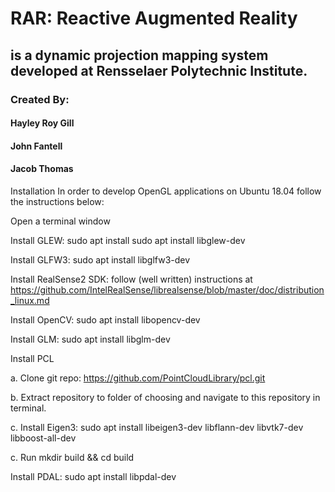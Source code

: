 # RAR: Reactive Augmented Reality
## is a dynamic projection mapping system developed at Rensselaer Polytechnic Institute.
### Created By:
#### Hayley Roy Gill
#### John Fantell
#### Jacob Thomas

Installation
In order to develop OpenGL applications on Ubuntu 18.04 follow the instructions below:

Open a terminal window

Install GLEW: sudo apt install sudo apt install libglew-dev

Install GLFW3: sudo apt install libglfw3-dev

Install RealSense2 SDK: follow (well written) instructions at https://github.com/IntelRealSense/librealsense/blob/master/doc/distribution_linux.md

Install OpenCV: sudo apt install libopencv-dev

Install GLM: sudo apt install libglm-dev

Install PCL

a. Clone git repo: https://github.com/PointCloudLibrary/pcl.git

b. Extract repository to folder of choosing and navigate to this repository in terminal.

c. Install Eigen3: sudo apt install libeigen3-dev libflann-dev libvtk7-dev libboost-all-dev

c. Run mkdir build && cd build

Install PDAL: sudo apt install libpdal-dev
